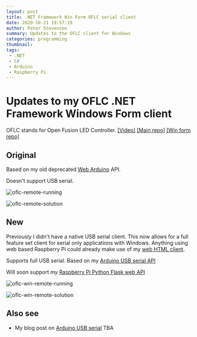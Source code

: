```yaml
---
layout: post
title: .NET Framework Win Form OFLC serial client
date: 2020-10-21 19:57:19
author: Peter Stevenson
summary: Updates to the OFLC client for Windows
categories: programming
thumbnail:
tags:
 - .NET
 - C#
 - Arduino
 - Raspberry Pi
---
```


# Updates to my OFLC .NET Framework Windows Form client

OFLC stands for Open Fusion LED Controller. [[Video]](https://www.youtube.com/watch?v=h-zARerEpG0) [[Main repo]](https://bitbucket.org/2E0PGS/open-fusion-led-controller-main) [[Win form repo]](https://bitbucket.org/2E0PGS/open-fusion-led-controller-win-remote)

## Original

Based on my old deprecated [Web Arduino](https://bitbucket.org/2E0PGS/open-fusion-led-controller-web-arduino) API.

Doesn't support USB serial.

![oflc-remote-running](/blog/assets/2020-10-21/oflc-remote-running.png)

![oflc-remote-solution](/blog/assets/2020-10-21/oflc-remote-solution.png)

## New

Previously I didn't have a native USB serial client. This now allows for a full feature set client for serial only applications with Windows. Anything using web based Raspberry Pi could already make use of my [web HTML client](https://bitbucket.org/2E0PGS/open-fusion-led-controller-raspberrypi/).

Supports full USB serial. Based on my [Arduino USB serial API](https://bitbucket.org/2E0PGS/open-fusion-led-controller-main/src/master/docs/arduino-usb-serial-api.md)

Will soon support my [Raspberry Pi Python Flask web API](https://bitbucket.org/2E0PGS/open-fusion-led-controller-main/src/master/docs/pi-python-flask-web-api.md)

![oflc-win-remote-running](/blog/assets/2020-10-21/oflc-win-remote-running.png)

![oflc-win-remote-solution](/blog/assets/2020-10-21/oflc-win-remote-solution.png)

## Also see

* My blog post on [Arduino USB serial]() TBA